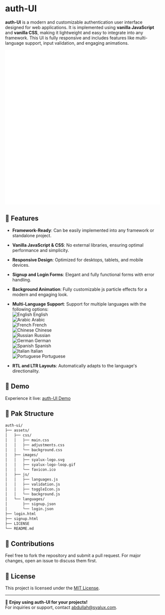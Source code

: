 # auth-UI

**auth-UI** is a modern and customizable authentication user interface designed for web applications. It is implemented using **vanilla JavaScript** and **vanilla CSS**, making it lightweight and easy to integrate into any framework. This UI is fully responsive and includes features like multi-language support, input validation, and engaging animations.

![auth-UI Preview](assets/images/syalux-logo-02.svg)

## 🌟 Features

- **Framework-Ready**: Can be easily implemented into any framework or standalone project.  
- **Vanilla JavaScript & CSS**: No external libraries, ensuring optimal performance and simplicity.  
- **Responsive Design**: Optimized for desktops, tablets, and mobile devices.  
- **Signup and Login Forms**: Elegant and fully functional forms with error handling.  
- **Background Animation**: Fully customizable js particle effects for a modern and engaging look.  
- **Multi-Language Support**: Support for multiple languages with the following options:  
<img src="https://flagcdn.com/w40/gb.png" alt="English" width="16" height="11"> English  
<img src="https://flagcdn.com/w40/ae.png" alt="Arabic" width="16" height="11"> Arabic  
<img src="https://flagcdn.com/w40/fr.png" alt="French" width="16" height="11"> French  
<img src="https://flagcdn.com/w40/cn.png" alt="Chinese" width="16" height="11"> Chinese  
<img src="https://flagcdn.com/w40/ru.png" alt="Russian" width="16" height="11"> Russian  
<img src="https://flagcdn.com/w40/de.png" alt="German" width="16" height="11"> German  
<img src="https://flagcdn.com/w40/es.png" alt="Spanish" width="16" height="11"> Spanish  
<img src="https://flagcdn.com/w40/it.png" alt="Italian" width="16" height="11"> Italian  
<img src="https://flagcdn.com/w40/pt.png" alt="Portuguese" width="16" height="11"> Portuguese

- **RTL and LTR Layouts**: Automatically adapts to the language's directionality.

## 🚀 Demo

Experience it live: [auth-UI Demo](https://syalux.com)  

## 📂 Pak Structure

```plaintext
auth-ui/
├── assets/
│   ├── css/            
│   │   ├── main.css
│   │   ├── adjustments.css
│   │   └── background.css
│   ├── images/           
│   │   ├── syalux-logo.svg
│   │   ├── syalux-logo-loop.gif
│   │   └── favicon.ico
│   ├── js/              
│   │   ├── languages.js
│   │   ├── validation.js
│   │   ├── toggleIcon.js
│   │   └── background.js
│   └── languages/       
│       ├── signup.json
│       └── login.json
├── login.html      
├── signup.html
├── LICENSE       
└── README.md               
```

## 🤝 Contributions

Feel free to fork the repository and submit a pull request. For major changes, open an issue to discuss them first.

## 📜 License

This project is licensed under the [MIT License](LICENSE).  

---

🎉 **Enjoy using auth-UI for your projects!**  
For inquiries or support, contact [abdullah@syalux.com](mailto:abdullah@syalux.com).  